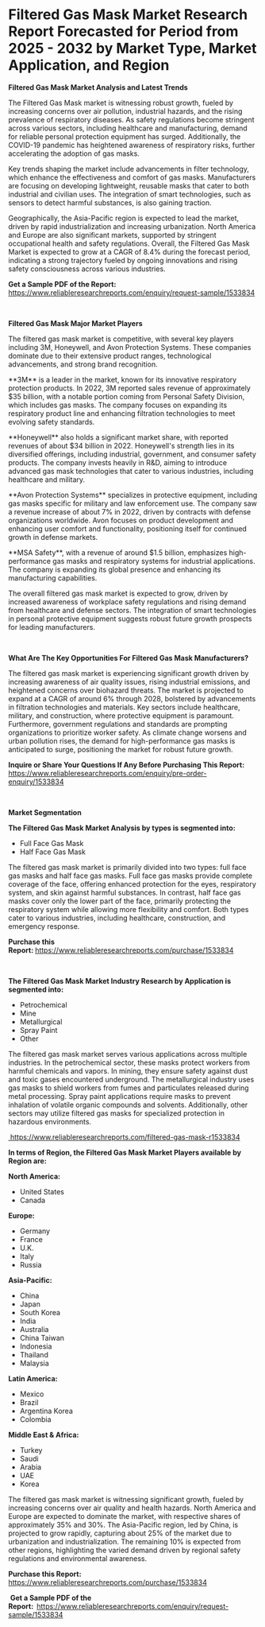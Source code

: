 <p><h1>Filtered Gas Mask Market Research Report Forecasted for Period from 2025 -  2032 by Market Type, Market Application, and Region</h1></p><p><strong>Filtered Gas Mask Market Analysis and Latest Trends</strong></p>
<p><p>The Filtered Gas Mask market is witnessing robust growth, fueled by increasing concerns over air pollution, industrial hazards, and the rising prevalence of respiratory diseases. As safety regulations become stringent across various sectors, including healthcare and manufacturing, demand for reliable personal protection equipment has surged. Additionally, the COVID-19 pandemic has heightened awareness of respiratory risks, further accelerating the adoption of gas masks.</p><p>Key trends shaping the market include advancements in filter technology, which enhance the effectiveness and comfort of gas masks. Manufacturers are focusing on developing lightweight, reusable masks that cater to both industrial and civilian uses. The integration of smart technologies, such as sensors to detect harmful substances, is also gaining traction.</p><p>Geographically, the Asia-Pacific region is expected to lead the market, driven by rapid industrialization and increasing urbanization. North America and Europe are also significant markets, supported by stringent occupational health and safety regulations. Overall, the Filtered Gas Mask Market is expected to grow at a CAGR of 8.4% during the forecast period, indicating a strong trajectory fueled by ongoing innovations and rising safety consciousness across various industries.</p></p>
<p><strong>Get a Sample PDF of the Report:&nbsp;</strong> <a href="https://www.reliableresearchreports.com/enquiry/request-sample/1533834?utm_campaign=2652&utm_medium=2&utm_source=Github&utm_content=ia&utm_term=16042025&utm_id=filtered-gas-mask">https://www.reliableresearchreports.com/enquiry/request-sample/1533834</a></p>
<p>&nbsp;</p>
<p><strong>Filtered Gas Mask Major Market Players</strong></p>
<p><p>The filtered gas mask market is competitive, with several key players including 3M, Honeywell, and Avon Protection Systems. These companies dominate due to their extensive product ranges, technological advancements, and strong brand recognition.</p><p>**3M** is a leader in the market, known for its innovative respiratory protection products. In 2022, 3M reported sales revenue of approximately $35 billion, with a notable portion coming from Personal Safety Division, which includes gas masks. The company focuses on expanding its respiratory product line and enhancing filtration technologies to meet evolving safety standards.</p><p>**Honeywell** also holds a significant market share, with reported revenues of about $34 billion in 2022. Honeywell's strength lies in its diversified offerings, including industrial, government, and consumer safety products. The company invests heavily in R&D, aiming to introduce advanced gas mask technologies that cater to various industries, including healthcare and military.</p><p>**Avon Protection Systems** specializes in protective equipment, including gas masks specific for military and law enforcement use. The company saw a revenue increase of about 7% in 2022, driven by contracts with defense organizations worldwide. Avon focuses on product development and enhancing user comfort and functionality, positioning itself for continued growth in defense markets.</p><p>**MSA Safety**, with a revenue of around $1.5 billion, emphasizes high-performance gas masks and respiratory systems for industrial applications. The company is expanding its global presence and enhancing its manufacturing capabilities.</p><p>The overall filtered gas mask market is expected to grow, driven by increased awareness of workplace safety regulations and rising demand from healthcare and defense sectors. The integration of smart technologies in personal protective equipment suggests robust future growth prospects for leading manufacturers.</p></p>
<p>&nbsp;</p>
<p><strong>What Are The Key Opportunities For Filtered Gas Mask Manufacturers?</strong></p>
<p><p>The filtered gas mask market is experiencing significant growth driven by increasing awareness of air quality issues, rising industrial emissions, and heightened concerns over biohazard threats. The market is projected to expand at a CAGR of around 6% through 2028, bolstered by advancements in filtration technologies and materials. Key sectors include healthcare, military, and construction, where protective equipment is paramount. Furthermore, government regulations and standards are prompting organizations to prioritize worker safety. As climate change worsens and urban pollution rises, the demand for high-performance gas masks is anticipated to surge, positioning the market for robust future growth.</p></p>
<p><strong>Inquire or Share Your Questions If Any Before Purchasing This Report:</strong> <a href="https://www.reliableresearchreports.com/enquiry/pre-order-enquiry/1533834?utm_campaign=2652&utm_medium=2&utm_source=Github&utm_content=ia&utm_term=16042025&utm_id=filtered-gas-mask">https://www.reliableresearchreports.com/enquiry/pre-order-enquiry/1533834</a></p>
<p>&nbsp;</p>
<p><strong>Market Segmentation</strong></p>
<p><strong>The Filtered Gas Mask Market Analysis by types is segmented into:</strong></p>
<p><ul><li>Full Face Gas Mask</li><li>Half Face Gas Mask</li></ul></p>
<p><p>The filtered gas mask market is primarily divided into two types: full face gas masks and half face gas masks. Full face gas masks provide complete coverage of the face, offering enhanced protection for the eyes, respiratory system, and skin against harmful substances. In contrast, half face gas masks cover only the lower part of the face, primarily protecting the respiratory system while allowing more flexibility and comfort. Both types cater to various industries, including healthcare, construction, and emergency response.</p></p>
<p><strong>Purchase this Report:&nbsp;</strong><a href="https://www.reliableresearchreports.com/purchase/1533834?utm_campaign=2652&utm_medium=2&utm_source=Github&utm_content=ia&utm_term=16042025&utm_id=filtered-gas-mask">https://www.reliableresearchreports.com/purchase/1533834</a></p>
<p>&nbsp;</p>
<p><strong>The Filtered Gas Mask Market Industry Research by Application is segmented into:</strong></p>
<p><ul><li>Petrochemical</li><li>Mine</li><li>Metallurgical</li><li>Spray Paint</li><li>Other</li></ul></p>
<p><p>The filtered gas mask market serves various applications across multiple industries. In the petrochemical sector, these masks protect workers from harmful chemicals and vapors. In mining, they ensure safety against dust and toxic gases encountered underground. The metallurgical industry uses gas masks to shield workers from fumes and particulates released during metal processing. Spray paint applications require masks to prevent inhalation of volatile organic compounds and solvents. Additionally, other sectors may utilize filtered gas masks for specialized protection in hazardous environments.</p></p>
<p><a href="https://www.reliableresearchreports.com/filtered-gas-mask-r1533834?utm_campaign=2652&utm_medium=2&utm_source=Github&utm_content=ia&utm_term=16042025&utm_id=filtered-gas-mask">&nbsp;https://www.reliableresearchreports.com/filtered-gas-mask-r1533834</a></p>
<p><strong>In terms of Region, the Filtered Gas Mask Market Players available by Region are:</strong></p>
<p>
    <p> <strong> North America: </strong>
        <ul>
            <li>United States</li>
            <li>Canada</li>
        </ul>
        </p> 
    <p> <strong> Europe: </strong>
        <ul>
            <li>Germany</li>
            <li>France</li>
            <li>U.K.</li>
            <li>Italy</li>
            <li>Russia</li>
        </ul>
        </p> 
    <p> <strong> Asia-Pacific: </strong>
        <ul>
            <li>China</li>
            <li>Japan</li>
            <li>South Korea</li>
            <li>India</li>
            <li>Australia</li>
            <li>China Taiwan</li>
            <li>Indonesia</li>
            <li>Thailand</li>
            <li>Malaysia</li>
        </ul>
        </p> 
    <p> <strong> Latin America: </strong>
        <ul>
            <li>Mexico</li>
            <li>Brazil</li>
            <li>Argentina Korea</li>
            <li>Colombia</li>
        </ul>
        </p> 
    <p> <strong> Middle East & Africa: </strong>
        <ul>
            <li>Turkey</li>
            <li>Saudi</li>
            <li>Arabia</li>
            <li>UAE</li>
            <li>Korea</li>
        </ul>
    </p>
    </p>
<p><p>The filtered gas mask market is witnessing significant growth, fueled by increasing concerns over air quality and health hazards. North America and Europe are expected to dominate the market, with respective shares of approximately 35% and 30%. The Asia-Pacific region, led by China, is projected to grow rapidly, capturing about 25% of the market due to urbanization and industrialization. The remaining 10% is expected from other regions, highlighting the varied demand driven by regional safety regulations and environmental awareness.</p></p>
<p><strong>Purchase this Report: </strong><a href="https://www.reliableresearchreports.com/purchase/1533834?utm_campaign=2652&utm_medium=2&utm_source=Github&utm_content=ia&utm_term=16042025&utm_id=filtered-gas-mask">https://www.reliableresearchreports.com/purchase/1533834</a></p>
<p>&nbsp;<strong>Get a Sample PDF of the Report:&nbsp;&nbsp;</strong><a href="https://www.reliableresearchreports.com/enquiry/request-sample/1533834?utm_campaign=2652&utm_medium=2&utm_source=Github&utm_content=ia&utm_term=16042025&utm_id=filtered-gas-mask">https://www.reliableresearchreports.com/enquiry/request-sample/1533834</a></p>
<p><strong></strong></p>
<p><p></p><p></p><p></p></p>